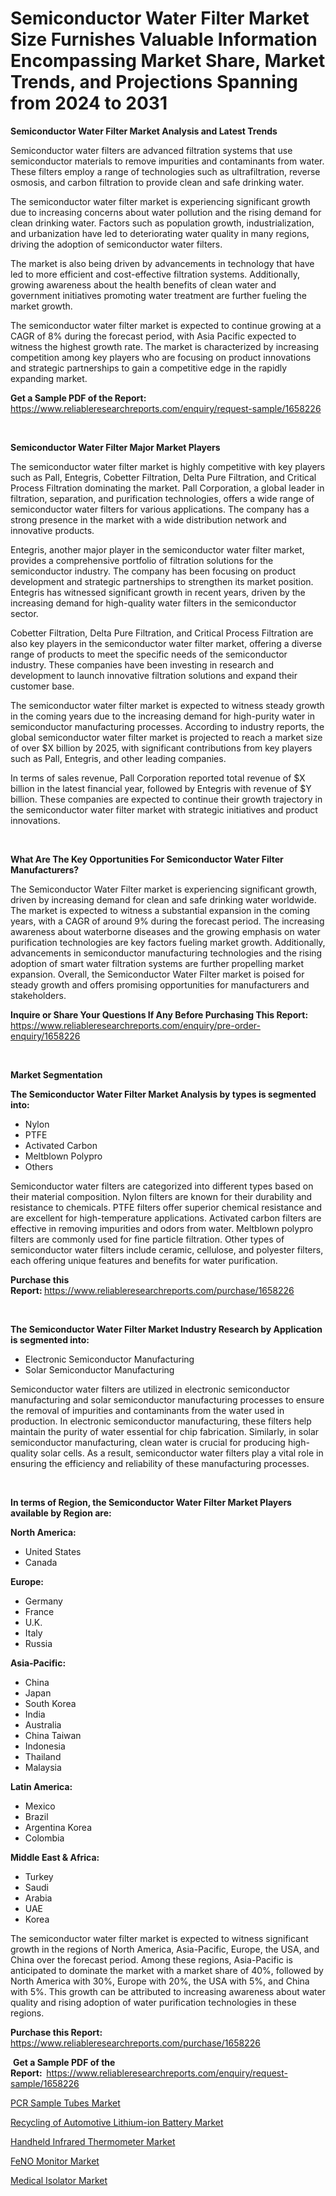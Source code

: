 <p><h1>Semiconductor Water Filter Market Size Furnishes Valuable Information Encompassing Market Share, Market Trends, and Projections Spanning from 2024 to 2031</h1></p><p><strong>Semiconductor Water Filter Market Analysis and Latest Trends</strong></p>
<p><p>Semiconductor water filters are advanced filtration systems that use semiconductor materials to remove impurities and contaminants from water. These filters employ a range of technologies such as ultrafiltration, reverse osmosis, and carbon filtration to provide clean and safe drinking water.</p><p>The semiconductor water filter market is experiencing significant growth due to increasing concerns about water pollution and the rising demand for clean drinking water. Factors such as population growth, industrialization, and urbanization have led to deteriorating water quality in many regions, driving the adoption of semiconductor water filters.</p><p>The market is also being driven by advancements in technology that have led to more efficient and cost-effective filtration systems. Additionally, growing awareness about the health benefits of clean water and government initiatives promoting water treatment are further fueling the market growth.</p><p>The semiconductor water filter market is expected to continue growing at a CAGR of 8% during the forecast period, with Asia Pacific expected to witness the highest growth rate. The market is characterized by increasing competition among key players who are focusing on product innovations and strategic partnerships to gain a competitive edge in the rapidly expanding market.</p></p>
<p><strong>Get a Sample PDF of the Report:&nbsp;</strong> <a href="https://www.reliableresearchreports.com/enquiry/request-sample/1658226">https://www.reliableresearchreports.com/enquiry/request-sample/1658226</a></p>
<p>&nbsp;</p>
<p><strong>Semiconductor Water Filter Major Market Players</strong></p>
<p><p>The semiconductor water filter market is highly competitive with key players such as Pall, Entegris, Cobetter Filtration, Delta Pure Filtration, and Critical Process Filtration dominating the market. Pall Corporation, a global leader in filtration, separation, and purification technologies, offers a wide range of semiconductor water filters for various applications. The company has a strong presence in the market with a wide distribution network and innovative products. </p><p>Entegris, another major player in the semiconductor water filter market, provides a comprehensive portfolio of filtration solutions for the semiconductor industry. The company has been focusing on product development and strategic partnerships to strengthen its market position. Entegris has witnessed significant growth in recent years, driven by the increasing demand for high-quality water filters in the semiconductor sector.</p><p>Cobetter Filtration, Delta Pure Filtration, and Critical Process Filtration are also key players in the semiconductor water filter market, offering a diverse range of products to meet the specific needs of the semiconductor industry. These companies have been investing in research and development to launch innovative filtration solutions and expand their customer base.</p><p>The semiconductor water filter market is expected to witness steady growth in the coming years due to the increasing demand for high-purity water in semiconductor manufacturing processes. According to industry reports, the global semiconductor water filter market is projected to reach a market size of over $X billion by 2025, with significant contributions from key players such as Pall, Entegris, and other leading companies.</p><p>In terms of sales revenue, Pall Corporation reported total revenue of $X billion in the latest financial year, followed by Entegris with revenue of $Y billion. These companies are expected to continue their growth trajectory in the semiconductor water filter market with strategic initiatives and product innovations.</p></p>
<p>&nbsp;</p>
<p><strong>What Are The Key Opportunities For Semiconductor Water Filter Manufacturers?</strong></p>
<p><p>The Semiconductor Water Filter market is experiencing significant growth, driven by increasing demand for clean and safe drinking water worldwide. The market is expected to witness a substantial expansion in the coming years, with a CAGR of around 9% during the forecast period. The increasing awareness about waterborne diseases and the growing emphasis on water purification technologies are key factors fueling market growth. Additionally, advancements in semiconductor manufacturing technologies and the rising adoption of smart water filtration systems are further propelling market expansion. Overall, the Semiconductor Water Filter market is poised for steady growth and offers promising opportunities for manufacturers and stakeholders.</p></p>
<p><strong>Inquire or Share Your Questions If Any Before Purchasing This Report:</strong> <a href="https://www.reliableresearchreports.com/enquiry/pre-order-enquiry/1658226">https://www.reliableresearchreports.com/enquiry/pre-order-enquiry/1658226</a></p>
<p>&nbsp;</p>
<p><strong>Market Segmentation</strong></p>
<p><strong>The Semiconductor Water Filter Market Analysis by types is segmented into:</strong></p>
<p><ul><li>Nylon</li><li>PTFE</li><li>Activated Carbon</li><li>Meltblown Polypro</li><li>Others</li></ul></p>
<p><p>Semiconductor water filters are categorized into different types based on their material composition. Nylon filters are known for their durability and resistance to chemicals. PTFE filters offer superior chemical resistance and are excellent for high-temperature applications. Activated carbon filters are effective in removing impurities and odors from water. Meltblown polypro filters are commonly used for fine particle filtration. Other types of semiconductor water filters include ceramic, cellulose, and polyester filters, each offering unique features and benefits for water purification.</p></p>
<p><strong>Purchase this Report:&nbsp;</strong><a href="https://www.reliableresearchreports.com/purchase/1658226">https://www.reliableresearchreports.com/purchase/1658226</a></p>
<p>&nbsp;</p>
<p><strong>The Semiconductor Water Filter Market Industry Research by Application is segmented into:</strong></p>
<p><ul><li>Electronic Semiconductor Manufacturing</li><li>Solar Semiconductor Manufacturing</li></ul></p>
<p><p>Semiconductor water filters are utilized in electronic semiconductor manufacturing and solar semiconductor manufacturing processes to ensure the removal of impurities and contaminants from the water used in production. In electronic semiconductor manufacturing, these filters help maintain the purity of water essential for chip fabrication. Similarly, in solar semiconductor manufacturing, clean water is crucial for producing high-quality solar cells. As a result, semiconductor water filters play a vital role in ensuring the efficiency and reliability of these manufacturing processes.</p></p>
<p>&nbsp;</p>
<p><strong>In terms of Region, the Semiconductor Water Filter Market Players available by Region are:</strong></p>
<p>
    <p> <strong> North America: </strong>
        <ul>
            <li>United States</li>
            <li>Canada</li>
        </ul>
        </p> 
    <p> <strong> Europe: </strong>
        <ul>
            <li>Germany</li>
            <li>France</li>
            <li>U.K.</li>
            <li>Italy</li>
            <li>Russia</li>
        </ul>
        </p> 
    <p> <strong> Asia-Pacific: </strong>
        <ul>
            <li>China</li>
            <li>Japan</li>
            <li>South Korea</li>
            <li>India</li>
            <li>Australia</li>
            <li>China Taiwan</li>
            <li>Indonesia</li>
            <li>Thailand</li>
            <li>Malaysia</li>
        </ul>
        </p> 
    <p> <strong> Latin America: </strong>
        <ul>
            <li>Mexico</li>
            <li>Brazil</li>
            <li>Argentina Korea</li>
            <li>Colombia</li>
        </ul>
        </p> 
    <p> <strong> Middle East & Africa: </strong>
        <ul>
            <li>Turkey</li>
            <li>Saudi</li>
            <li>Arabia</li>
            <li>UAE</li>
            <li>Korea</li>
        </ul>
    </p>
    </p>
<p><p>The semiconductor water filter market is expected to witness significant growth in the regions of North America, Asia-Pacific, Europe, the USA, and China over the forecast period. Among these regions, Asia-Pacific is anticipated to dominate the market with a market share of 40%, followed by North America with 30%, Europe with 20%, the USA with 5%, and China with 5%. This growth can be attributed to increasing awareness about water quality and rising adoption of water purification technologies in these regions.</p></p>
<p><strong>Purchase this Report: </strong><a href="https://www.reliableresearchreports.com/purchase/1658226">https://www.reliableresearchreports.com/purchase/1658226</a></p>
<p>&nbsp;<strong>Get a Sample PDF of the Report:&nbsp;&nbsp;</strong><a href="https://www.reliableresearchreports.com/enquiry/request-sample/1658226">https://www.reliableresearchreports.com/enquiry/request-sample/1658226</a></p>
<p><strong></strong></p>
<p><p><a href="https://medium.com/@frankpeters35/decoding-pcr-sample-tubes-market-metrics-market-share-trends-and-growth-patterns-6c1a0fc54354">PCR Sample Tubes Market</a></p><p><a href="https://github.com/lylyparadise/Market-Research-Report-List-1/blob/main/recycling-of-automotive-lithium-ion-battery-market.md">Recycling of Automotive Lithium-ion Battery Market</a></p><p><a href="https://medium.com/@anibalstamm1912/handheld-infrared-thermometer-market-competitive-analysis-market-trends-and-forecast-to-2031-33276bd068e6">Handheld Infrared Thermometer Market</a></p><p><a href="https://medium.com/@anibalstamm1912/feno-monitor-market-trends-and-market-analysis-forecasted-for-period-2024-2031-a8d8771539ad">FeNO Monitor Market</a></p><p><a href="https://medium.com/@frankpeters35/medical-isolator-market-exploring-market-share-market-trends-and-future-growth-621af063c83e">Medical Isolator Market</a></p></p>